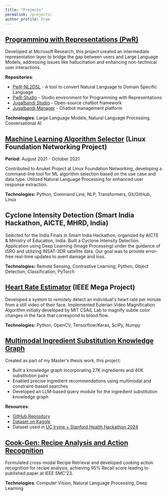 ```yaml
---
title: "Projects"
permalink: /projects/
author_profile: true
---
```


## [Programming with Representations (PwR)](https://www.microsoft.com/en-us/research/project/pwr/overview/)
Developed at Microsoft Research, this project created an intermediate representation layer to bridge the gap between users and Large Language Models, addressing issues like hallucination and enhancing non-technical user interactions.

**Repositories**:
- [PwR-NL2DSL](https://github.com/microsoft/PwR-NL2DSL) - A tool to convert Natural Language to Domain Specific Language
- [PwR-Studio](https://github.com/microsoft/PwR-Studio/) - Studio environment for Programming with Representations
- [Jugalbandi Studio](https://github.com/OpenNyAI/Jugalbandi-Studio-Engine) - Open-source chatbot framework
- [Jugalbandi Manager](https://github.com/OpenNyAI/Jugalbandi-Manager) - Chatbot management platform

**Technologies**: Large Language Models, Natural Language Processing, Conversational AI

## [Machine Learning Algorithm Selector](https://wiki.anuket.io/display/HOME/Algo-Selector) (Linux Foundation Networking Project)
**Period:** August 2021 - October 2021

Contributed to Anuket Project at Linux Foundation Networking, developing a command-line tool for ML algorithm selection based on the use case and data type. Utilized Natural Language Processing for enhanced user response extraction.

**Technologies:** Python, Command Line, NLP, Transformers, Git/GitHub, Linux

## Cyclone Intensity Detection (Smart India Hackathon, AICTE, MHRD, India)
Selected for the India Finals in Smart India Hackathon, organized by AICTE & Ministry of Education, India. Built a Cyclone Intensity Detection Application using Deep Learning (Image Processing) under the guidance of ISRO and utilizing INSAT-3DR satellite data. Our goal was to provide error-free real-time updates to avert damage and loss.

**Technologies:** Remote Sensing, Contrastive Learning, Python, Object Detection, Classification, PyTorch

## [Heart Rate Estimator](https://github.com/cheersanimesh/Vitals/tree/master) (IEEE Mega Project)
Developed a system to remotely detect an individual's heart rate per minute from a still video of their face. Implemented Eulerian Video Magnification Algorithm initially developed by MIT CSAIL Lab to magnify subtle color changes in the face that correspond to blood flow.

**Technologies:** Python, OpenCV, Tensorflow/Keras, SciPy, Numpy

## [Multimodal Ingredient Substitution Knowledge Graph](https://github.com/kanak8278/MISKG/)
Created as part of my Master's thesis work, this project:
- Built a knowledge graph incorporating 27K ingredients and 40K substitution pairs
- Enabled precise ingredient recommendations using multimodal and constraint-based searches
- Developed an LLM-based query module for the ingredient substitution knowledge graph

**Resources**:
- [GitHub Repository](https://github.com/kanak8278/MISKG/)
- [Dataset on Kaggle](https://www.kaggle.com/datasets/kanakraj/multimodal-ingredient-substitution/)
- Dataset used in [UC Irvine + Stanford Health Hackathon 2024](https://www.healthunity.org/2024hackathon)

## [Cook-Gen: Recipe Analysis and Action Recognition](https://arxiv.org/abs/2306.01805)
Formulated cross-modal Recipe Retrieval and developed cooking action recognition for recipe analysis, achieving 95% Recall score leading to published paper at IEEE SMC'23.

**Technologies**: Computer Vision, Natural Language Processing, Deep Learning
